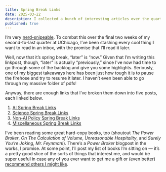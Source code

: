 ```yaml
---
title: Spring Break Links
date: 2025-03-22
description: I collected a bunch of interesting articles over the quarter and finally got to read them during spring break. Here's an index to all the link collections.
published: true
---
```


I’m very [nerd-snipeable](https://xkcd.com/356/). To combat this over the final two weeks of my second-to-last quarter at UChicago, I’ve been stashing every cool thing I want to read in an inbox, with the promise that I’ll read it later.

Well, now that it’s spring break, “later” is “now.” Given that I’m writing this linkpost, though, “later” is actually “previously,” since I’ve now had time to go through some of the backlog and give you some highlights. Seriously, one of my biggest takeaways here has been just how tough it is to pause the firehose and try to resume it later. I haven’t even been able to go through my massive folder of pdfs!

Anyway, there are enough links that I’ve broken them down into five posts, each linked below.

1. [AI Spring Break Links](https://www.henryjosephson.com/writing/AI%20Spring%20Break%20Links.html)
2. [Science Spring Break Links](https://www.henryjosephson.com/writing/Science%20Spring%20Break%20Links.html)
3. [Non-AI Policy Spring Break Links](https://www.henryjosephson.com/writing/Non-AI%20Policy%20Spring%20Break%20Links.html)
4. [Miscellaneous Spring Break Links](https://www.henryjosephson.com/writing/Miscellaneous%20Spring%20Break%20Notes.html)

I’ve been reading some great hard-copy books, too (shoutout *The Power Broker*, *On The Calculation of Volume*, *Unreasonable Hospitality*, and *Surely You’re Joking, Mr. Feynman!*). There’s a *Power Broker* blogpost in the works, I promise. At some point, I’ll post my list of books I’m sitting on — it’s a pretty good slice of the sorts of things that interest me, and would be super useful in case any of you ever want to get me a gift or (even better) [recommend others I might like](https://feedback.henryjosephson.com/).